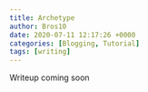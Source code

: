 ```yaml
---
title: Archetype
author: Bros10
date: 2020-07-11 12:17:26 +0000
categories: [Blogging, Tutorial]
tags: [writing]
---
```


Writeup coming soon


